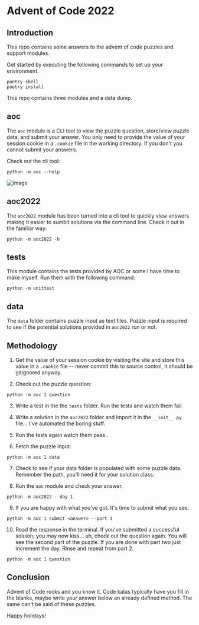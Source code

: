 # Advent of Code 2022

## Introduction

This repo contains some answers to the advent of code puzzles and support modules.

Get started by executing the following commands to set up your environment.

```shell
poetry shell
poetry install
```

This repo contains three modules and a data dump. 

## aoc

The `aoc` module is a CLI tool to view the puzzle question, store/view puzzle data, and
submit your answer. You only need to provide the value of your session cookie in a
`.cookie` file in the working directory. If you don't you cannot submit your answers.

Check out the cli tool:

```shell
python -m aoc --help
```
![image](https://user-images.githubusercontent.com/83985775/205521984-2eb9d642-b334-495d-b0a3-f4764c8f33c2.png)

## aoc2022

The `aoc2022` module has been turned into a cli tool to quickly view answers making it
easier to sumbit solutions via the command line. Check it out in the familiar way:

```shell
python -m aoc2022 -h
```

## tests

This module contains the tests provided by AOC or some I have time to make myself. 
Run them with the following command:

```shell
python -m unittest
```

## data

The `data` folder contains puzzle input as text files. Puzzle input is required to
see if the potential solutions provided in `aoc2022` run or not.


## Methodology

1. Get the value of your session cookie by visiting the site and store this value in a
`.cookie` file -- never commit this to source control, it should be gitignored anyway.

2. Check out the puzzle question:
```shell
python -m aoc 1 question
```

3. Write a test in the the `tests` folder. Run the tests and watch them fail.

4. Write a solution in the `aoc2022` folder and import it in the `__init__.py`
file... I've automated the boring stuff.

5. Run the tests again watch them pass..

6. Fetch the puzzle input:
```shell
python -m aoc 1 data
```

7. Check to see if your data folder is populated with some puzzle data. Remember the path,
you'll need it for your solution class.

8. Run the `aoc` module and check your answer.
```shell
python -m aoc2022 --day 1
```

9. If you are happy with what you've got. It's time to submit what you see.
```shell
python -m aoc 1 submit <answer> --part 1
```

10. Read the response in the terminal. If you've submitted a successful soluion, you may 
now kiss... uh, check out the question again. You will see the second part of the puzzle.
If you are done with part two just increment the day. Rinse and repeat from part 2.
```shell
python -m aoc 1 question
```

## Conclusion

Advent of Code rocks and you know it. Code katas typically have you fill in the blanks,
maybe write your answer below an already defined method. The same can't be said of these
puzzles. 

Happy holidays!
